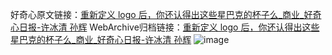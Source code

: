 好奇心原文链接：[重新定义 logo 后，你还认得出这些星巴克的杯子么_商业_好奇心日报-许冰清 孙辉](https://www.qdaily.com/articles/3562.html)
WebArchive归档链接：[重新定义 logo 后，你还认得出这些星巴克的杯子么_商业_好奇心日报-许冰清 孙辉](http://web.archive.org/web/20190623152447/https://www.qdaily.com/articles/3562.html)
![image](http://ww3.sinaimg.cn/large/007d5XDply1g3vbhxgocrj30u03asb29)